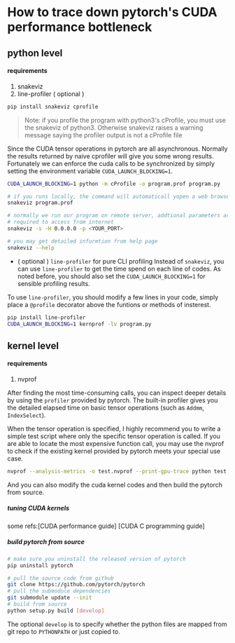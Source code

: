 How to trace down pytorch's CUDA performance bottleneck
==

python level
---

#### requirements
1. snakeviz
2. line-profiler ( optional )
```bash
pip install snakeviz cprofile
```
>Note: if you profile the program with python3's cProfile, you must use the snakeviz of python3. Otherwise snakeviz raises a warning message saying the profiler output is not a cProfile file

Since the CUDA tensor operations in pytorch are all asynchronous. Normally the results returned by naive cprofiler will give you some wrong results. Fortunately we can enforce the cuda calls to be synchronized by simply setting the environment variable `CUDA_LAUNCH_BLOCKING=1`.

```bash
CUDA_LAUNCH_BLOCKING=1 python -m cProfile -o program.prof program.py
```

```bash
# if you runs locally, the command will automaticall yopen a web browser
snakeviz program.prof

# normally we run our program on remote server, addtional parameters are
# required to access from internet
snakeviz -s -H 0.0.0.0 -p <YOUR_PORT>

# you may get detailed informtion from help page
snakeviz --help
```

- ( optional ) `line-profiler` for pure CLI profiling
Instead of `snakeviz`, you can use `line-profiler` to get the time spend on each line of codes. As noted before, you should also set the `CUDA_LAUNCH_BLOCKING=1` for sensible profiling results.

To use `line-profiler`, you should modify a few lines in your code, simply place a `@profile` decorator above the funtions or methods of insterest.
```bash
pip install line-profiler
CUDA_LAUNCH_BLOCKING=1 kernprof -lv program.py
```

kernel level
---

#### requirements
1. nvprof

After finding the most time-consuming calls, you can inspect deeper details by using the `profiler` provided by pytorch. The built-in profiler gives you the detailed elapsed time on basic tensor operations (such as `Addmm`, `IndexSelect`).

When the tensor operation is specified, I highly recommend you to write a simple test script where only  the specific tensor operation is called.
If you are able to locate the most expensive function call, you may use the nvprof to check if the existing kernel provided by pytorch meets your special use case.

```bash
nvprof --analysis-metrics -o test.nvprof --print-gpu-trace python test.py 2>> nvprof.log
```
And you can also modify the cuda kernel codes and then build the pytorch from source.

##### tuning CUDA kernels
some refs:[CUDA performance guide] [CUDA C programming guide]
##### build pytorch from source
```bash
# make sure you uninstall the released version of pytorch
pip uninstall pytorch

# pull the source code from github
git clone https://github.com/pytorch/pytorch
# pull the submodule dependencies
git submodule update --init
# build from source
python setup.py build [develop]
```
The optional `develop` is to specify whether the python files are mapped from git repo to `PYTHONPATH` or just copied to.
